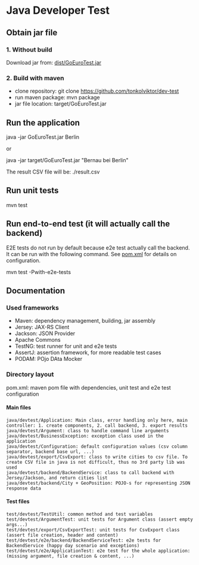 Java Developer Test
=============

## Obtain jar file

### 1. Without build

Download jar from: [dist/GoEuroTest.jar](dist/GoEuroTest.jar)

### 2. Build with maven

* clone repository: git clone https://github.com/tonkolviktor/dev-test
* run maven package: mvn package
* jar file location: target/GoEuroTest.jar

## Run the application

java -jar GoEuroTest.jar Berlin

or

java -jar target/GoEuroTest.jar "Bernau bei Berlin"

The result CSV file will be: ./result.csv

## Run unit tests

mvn test

## Run end-to-end test (it will actually call the backend)

E2E tests do not run by default because e2e test actually call the backend. It can be run with the following command. See [pom.xml](pom.xml) for details on configuration.

mvn test -Pwith-e2e-tests

## Documentation

### Used frameworks

* Maven: dependency management, building, jar assembly
* Jersey: JAX-RS Client
* Jackson: JSON Provider
* Apache Commons
* TestNG: test runner for unit and e2e tests
* AssertJ: assertion framework, for more readable test cases
* PODAM: POjo DAta Mocker

### Directory layout

pom.xml: maven pom file with dependencies, unit test and e2e test configuration

#### Main files

```
java/devtest/Application: Main class, error handling only here, main controller: 1. create components, 2. call backend, 3. export results
java/devtest/Argument: class to handle command line arguments
java/devtest/BusinessException: exception class used in the application
java/devtest/Configuration: default configuration values (csv column separator, backend base url, ...)
java/devtest/export/CsvExport: class to write cities to csv file. To create CSV file in java is not difficult, thus no 3rd party lib was used
java/devtest/backend/BackendService: class to call backend with Jersey/Jackson, and return cities list
java/devtest/backend/City + GeoPosition: POJO-s for representing JSON response data
```

#### Test files

```
test/devtest/TestUtil: common method and test variables
test/devtest/ArgumentTest: unit tests for Argument class (assert empty args...)
test/devtest/export/CsvExportTest: unit tests for CsvExport class (assert file creation, header and content)
test/devtest/e2e/backend/BackendServiceTest: e2e tests for BackendService (happy day scenario and exceptions)
test/devtest/e2e/ApplicationTest: e2e test for the whole application: (missing argument, file creation & content, ...)
```